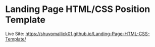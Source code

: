 # Landing Page HTML/CSS Position Template

Live Site: https://shuvomallick01.github.io/Landing-Page-HTML-CSS-Template/
